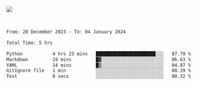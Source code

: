 ![](https://github-widgetbox.vercel.app/api/profile?username=meowkj&data=followers,repositories,stars,commits&theme=nautilus)

  

<br/>  



<!--START_SECTION:waka-->

```txt
From: 28 December 2023 - To: 04 January 2024

Total Time: 5 hrs

Python           4 hrs 23 mins   ██████████████████████░░░   87.79 %
Markdown         19 mins         █▓░░░░░░░░░░░░░░░░░░░░░░░   06.63 %
YAML             14 mins         █▒░░░░░░░░░░░░░░░░░░░░░░░   04.87 %
GitIgnore file   1 min           ░░░░░░░░░░░░░░░░░░░░░░░░░   00.39 %
Text             0 secs          ░░░░░░░░░░░░░░░░░░░░░░░░░   00.32 %
```

<!--END_SECTION:waka-->



